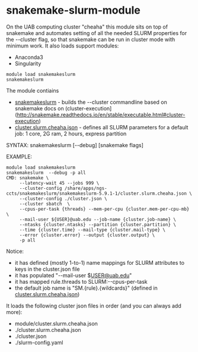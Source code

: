 # snakemake-slurm-module

On the UAB computing cluster "cheaha" this module sits on top of snakemake and automates setting of all the needed SLURM properties for the --cluster flag, so that snakemake can be run in cluster mode with minimum work. It also loads support modules:
  * Anaconda3
  * Singularity


```
module load snakemakeslurm
snakemakeslurm
```

The module contiains
* [snakemakeslurm](snakemakeslurm) - builds the --cluster commandline based on snakemake docs on (cluster-execution](http://snakemake.readthedocs.io/en/stable/executable.html#cluster-execution)
* [cluster.slurm.cheaha.json](cluster.slurm.cheaha.json) - defines all SLURM parameters for a default job: 1 core, 2G ram, 2 hours, express partition



SYNTAX: snakemakeslurm [--debug] [snakemake flags]

EXAMPLE:
```
module load snakemakeslurm
snakemakeslurm  --debug -p all
CMD: snakemake \
     --latency-wait 45 --jobs 999 \
     --cluster-config /share/apps/ngs-ccts/snakemakeslurm/snakemakeslurm-5.9.1-1/cluster.slurm.cheaha.json \
     --cluster-config ./cluster.json \
     --cluster sbatch  \
     --cpus-per-task {threads} --mem-per-cpu {cluster.mem-per-cpu-mb} \
     --mail-user ${USER}@uab.edu --job-name {cluster.job-name} \
     --ntasks {cluster.ntasks} --partition {cluster.partition} \
     --time {cluster.time} --mail-type {cluster.mail-type} \
     --error {cluster.error} --output {cluster.output} \
     -p all
```

Notice:
 * it has defined (mostly 1-to-1) name mappings for SLURM attributes to keys in the cluster.json file
 * it has populated "--mail-user $USER@uab.edu"
 * it has mapped rule.threads to SLURM:--cpus-per-task
 * the default job name is "SM.{rule}.{wildcards}" (defined in [cluster.slurm.cheaha.json](cluster.slurm.cheaha.json))

It loads the following cluster json files in order (and you can always add more):
 * module/cluster.slurm.cheaha.json
 * ./cluster.slurm.cheaha.json
 * ./cluster.json
 * ./slurm-config.yaml
 
